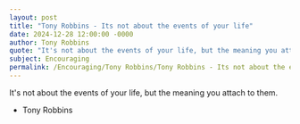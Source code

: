 ```yaml
---
layout: post
title: "Tony Robbins - Its not about the events of your life"
date: 2024-12-28 12:00:00 -0000
author: Tony Robbins
quote: "It's not about the events of your life, but the meaning you attach to them."
subject: Encouraging
permalink: /Encouraging/Tony Robbins/Tony Robbins - Its not about the events of your life
---
```


It's not about the events of your life, but the meaning you attach to them.

- Tony Robbins
